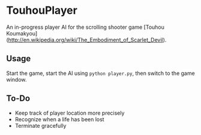 TouhouPlayer
============

An in-progress player AI for the scrolling shooter game [Touhou Koumakyou] (http://en.wikipedia.org/wiki/The_Embodiment_of_Scarlet_Devil).


Usage
------------
Start the game, start the AI using `python player.py`, then switch to the game window.


To-Do
------------
* Keep track of player location more precisely
* Recognize when a life has been lost
* Terminate gracefully
